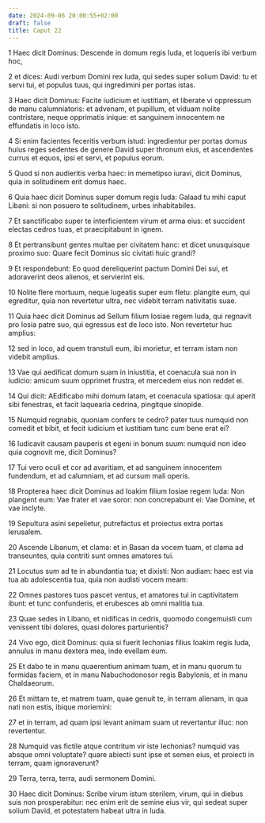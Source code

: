 ```yaml
---
date: 2024-09-06 20:00:55+02:00
draft: false
title: Caput 22
---
```





1 Haec dicit Dominus: Descende in domum regis Iuda, et loqueris ibi verbum hoc,

2 et dices: Audi verbum Domini rex Iuda, qui sedes super solium David: tu et servi tui, et populus tuus, qui ingredimini per portas istas.

3 Haec dicit Dominus: Facite iudicium et iustitiam, et liberate vi oppressum de manu calumniatoris: et advenam, et pupillum, et viduam nolite contristare, neque opprimatis inique: et sanguinem innocentem ne effundatis in loco isto.

4 Si enim facientes feceritis verbum istud: ingredientur per portas domus huius reges sedentes de genere David super thronum eius, et ascendentes currus et equos, ipsi et servi, et populus eorum.

5 Quod si non audieritis verba haec: in memetipso iuravi, dicit Dominus, quia in solitudinem erit domus haec.

6 Quia haec dicit Dominus super domum regis Iuda: Galaad tu mihi caput Libani: si non posuero te solitudinem, urbes inhabitabiles.

7 Et sanctificabo super te interficientem virum et arma eius: et succident electas cedros tuas, et praecipitabunt in ignem.

8 Et pertransibunt gentes multae per civitatem hanc: et dicet unusquisque proximo suo: Quare fecit Dominus sic civitati huic grandi?

9 Et respondebunt: Eo quod dereliquerint pactum Domini Dei sui, et adoraverint deos alienos, et servierint eis.

10 Nolite flere mortuum, neque lugeatis super eum fletu: plangite eum, qui egreditur, quia non revertetur ultra, nec videbit terram nativitatis suae.

11 Quia haec dicit Dominus ad Sellum filium Iosiae regem Iuda, qui regnavit pro Iosia patre suo, qui egressus est de loco isto. Non revertetur huc amplius:

12 sed in loco, ad quem transtuli eum, ibi morietur, et terram istam non videbit amplius.

13 Vae qui aedificat domum suam in iniustitia, et coenacula sua non in iudicio: amicum suum opprimet frustra, et mercedem eius non reddet ei.

14 Qui dicit: AEdificabo mihi domum latam, et coenacula spatiosa: qui aperit sibi fenestras, et facit laquearia cedrina, pingitque sinopide.

15 Numquid regnabis, quoniam confers te cedro? pater tuus numquid non comedit et bibit, et fecit iudicium et iustitiam tunc cum bene erat ei?

16 Iudicavit causam pauperis et egeni in bonum suum: numquid non ideo quia cognovit me, dicit Dominus?

17 Tui vero oculi et cor ad avaritiam, et ad sanguinem innocentem fundendum, et ad calumniam, et ad cursum mali operis.

18 Propterea haec dicit Dominus ad Ioakim filium Iosiae regem Iuda: Non plangent eum: Vae frater et vae soror: non concrepabunt ei: Vae Domine, et vae inclyte.

19 Sepultura asini sepelietur, putrefactus et proiectus extra portas Ierusalem.

20 Ascende Libanum, et clama: et in Basan da vocem tuam, et clama ad transeuntes, quia contriti sunt omnes amatores tui.

21 Locutus sum ad te in abundantia tua; et dixisti: Non audiam: haec est via tua ab adolescentia tua, quia non audisti vocem meam:

22 Omnes pastores tuos pascet ventus, et amatores tui in captivitatem ibunt: et tunc confunderis, et erubesces ab omni malitia tua.

23 Quae sedes in Libano, et nidificas in cedris, quomodo congemuisti cum venissent tibi dolores, quasi dolores parturientis?

24 Vivo ego, dicit Dominus: quia si fuerit Iechonias filius Ioakim regis Iuda, annulus in manu dextera mea, inde evellam eum.

25 Et dabo te in manu quaerentium animam tuam, et in manu quorum tu formidas faciem, et in manu Nabuchodonosor regis Babylonis, et in manu Chaldaeorum.

26 Et mittam te, et matrem tuam, quae genuit te, in terram alienam, in qua nati non estis, ibique moriemini:

27 et in terram, ad quam ipsi levant animam suam ut revertantur illuc: non revertentur.

28 Numquid vas fictile atque contritum vir iste Iechonias? numquid vas absque omni voluptate? quare abiecti sunt ipse et semen eius, et proiecti in terram, quam ignoraverunt?

29 Terra, terra, terra, audi sermonem Domini.

30 Haec dicit Dominus: Scribe virum istum sterilem, virum, qui in diebus suis non prosperabitur: nec enim erit de semine eius vir, qui sedeat super solium David, et potestatem habeat ultra in Iuda.

